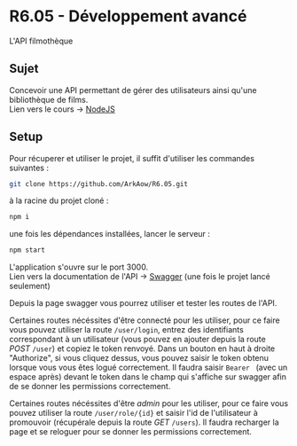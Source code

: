 # R6.05 - Développement avancé
L'API filmothèque  

## Sujet
Concevoir une API permettant de gérer des utilisateurs ainsi qu'une bibliothèque de films.  
Lien vers le cours -> [NodeJS](https://drjs-organization.gitbook.io/nodejs)  

## Setup
Pour récuperer et utiliser le projet, il suffit d'utiliser les commandes suivantes :  
```bash
git clone https://github.com/ArkAow/R6.05.git
```
à la racine du projet cloné :  
```bash
npm i
```
une fois les dépendances installées, lancer le serveur :  
```bash
npm start
```
L'application s'ouvre sur le port 3000.  
Lien vers la documentation de l'API -> [Swagger](http://localhost:3000/documentation#/) (une fois le projet lancé seulement)  
  
Depuis la page swagger vous pourrez utiliser et tester les routes de l'API.  
  
Certaines routes nécéssites d'être connecté pour les utiliser, pour ce faire vous pouvez utiliser la route `/user/login`, entrez des identifiants correspondant à un utilisateur (vous pouvez en ajouter depuis la route _POST_ `/user`) et copiez le token renvoyé. Dans un bouton en haut à droite "Authorize", si vous cliquez dessus, vous pouvez saisir le token obtenu lorsque vous vous êtes logué correctement. Il faudra saisir `Bearer ` (avec un espace après) devant le token dans le champ qui s'affiche sur swagger afin de se donner les permissions correctement.  
  
Certaines routes nécéssites d'être _admin_ pour les utiliser, pour ce faire vous pouvez utiliser la route `/user/role/{id}` et saisir l'id de l'utilisateur à promouvoir (récupérale depuis la route _GET_ `/users`). Il faudra recharger la page et se reloguer pour se donner les permissions correctement.
